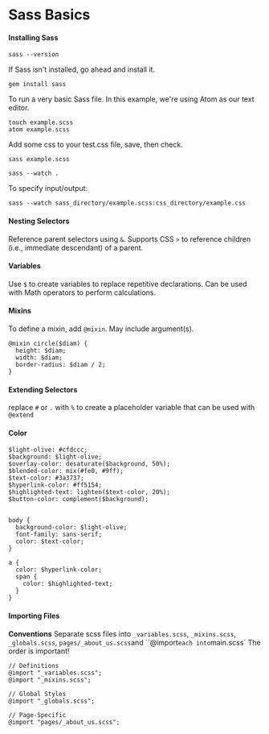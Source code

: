 # Sass Basics

#### Installing Sass

```
sass --version
```
If Sass isn't installed, go ahead and install it.
```
gem install sass
```

To run a very basic Sass file. In this example, we're using Atom as our text editor.
```
touch example.scss
atom example.scss
```
Add some css to your test.css file, save, then check.
```
sass example.scss

```

```
sass --watch .
```

To specify input/output:

```
sass --watch sass_directory/example.scss:css_directory/example.css
```


#### Nesting Selectors

Reference parent selectors using `&`. Supports CSS `>` to reference children (i.e., immediate descendant) of a parent.


#### Variables

Use `$` to create variables to replace repetitive declarations.
Can be used with Math operators to perform calculations.


#### Mixins

To define a mixin, add `@mixin`. May include argument(s).

```
@mixin circle($diam) {
  height: $diam;
  width: $diam;
  border-radius: $diam / 2;
}
```


#### Extending Selectors

replace `#` or `.` with `%` to create a placeholder variable that can be used with `@extend`


#### Color

```
$light-olive: #cfdccc;
$background: $light-olive;
$overlay-color: desaturate($background, 50%);
$blended-color: mix(#fe0, #9ff);
$text-color: #3a3737;
$hyperlink-color: #ff5154;
$highlighted-text: lighten($text-color, 20%);
$button-color: complement($background);


body {
  background-color: $light-olive;
  font-family: sans-serif;
  color: $text-color;
}

a {
  color: $hyperlink-color;
  span {
    color: $highlighted-text;
  }
}
```

#### Importing Files

**Conventions**
Separate scss files into `_variables.scss`, `_mixins.scss`, `_globals.scss`, `pages/_about_us.scss`and ``@import` each into `main.scss`
The order is important!

```
// Definitions
@import "_variables.scss";
@import "_mixins.scss";

// Global Styles
@import "_globals.scss";

// Page-Specific
@import "pages/_about_us.scss";
```
